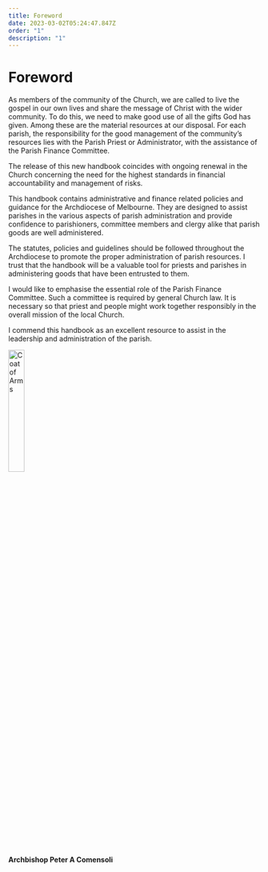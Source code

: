 ```yaml
---
title: Foreword
date: 2023-03-02T05:24:47.847Z
order: "1"
description: "1"
---
```

# Foreword

As members of the community of the Church, we are called to live the gospel in our own lives and share the message of Christ with the wider community. To do this, we need to make good use of all the gifts God has given. Among these are the material resources at our disposal. For each parish, the responsibility for the good management of the community’s resources lies with the Parish Priest or Administrator, with the assistance of the Parish Finance Committee.

The release of this new handbook coincides with ongoing renewal in the Church concerning the need for the highest standards in financial accountability and management of risks.

This handbook contains administrative and finance related policies and guidance for the Archdiocese of Melbourne.  They are designed to assist parishes in the various aspects of parish administration and provide confidence to parishioners, committee members and clergy alike that parish goods are well administered.

The statutes, policies and guidelines should be followed throughout the Archdiocese to promote the proper administration of parish resources. I trust that the handbook will be a valuable tool for priests and parishes in administering goods that have been entrusted to them.

I would like to emphasise the essential role of the Parish Finance Committee. Such a committee is required by general Church law. It is necessary so that priest and people might work together responsibly in the overall mission of the local Church.

I commend this handbook as an excellent resource to assist in the leadership and administration of the parish.

<img src="/media/coat-of-arms.jpg" alt="Coat of Arms" width="25%" style="padding-bottom:16px">

#### Archbishop Peter A Comensoli